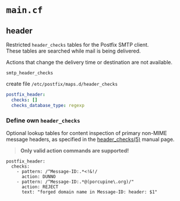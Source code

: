 
# `main.cf` 

## header

Restricted `header_checks` tables for the Postfix SMTP client.  
These tables are searched while mail is being delivered.

Actions that change the delivery time or destination are not available. 

`smtp_header_checks`

create file `/etc/postfix/maps.d/header_checks`

```yaml
postfix_header:
  checks: []
  checks_database_type: regexp
```

### Define own `header_checks`

Optional lookup tables for content inspection of primary non-MIME message headers, 
as specified in the [header_checks(5)](https://www.postfix.org/header_checks.5.html) manual page. 

> **Only valid action commands are supported!**

```
postfix_header:
  checks:
    - pattern: /^Message-ID:.*<!&!/
      action: DUNNO
    - pattern: /^Message-ID:.*@(porcupine\.org)/"
      action: REJECT
      text: "forged domain name in Message-ID: header: $1"
```

